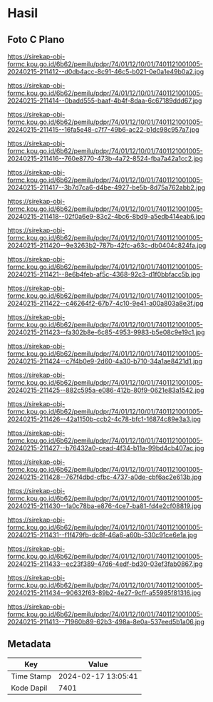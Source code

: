 # Hasil

## Foto C Plano

https://sirekap-obj-formc.kpu.go.id/6b62/pemilu/pdpr/74/01/12/10/01/7401121001005-20240215-211412--d0db4acc-8c91-46c5-b021-0e0a1e49b0a2.jpg

https://sirekap-obj-formc.kpu.go.id/6b62/pemilu/pdpr/74/01/12/10/01/7401121001005-20240215-211414--0badd555-baaf-4b4f-8daa-6c67189ddd67.jpg

https://sirekap-obj-formc.kpu.go.id/6b62/pemilu/pdpr/74/01/12/10/01/7401121001005-20240215-211415--16fa5e48-c7f7-49b6-ac22-b1dc98c957a7.jpg

https://sirekap-obj-formc.kpu.go.id/6b62/pemilu/pdpr/74/01/12/10/01/7401121001005-20240215-211416--760e8770-473b-4a72-8524-fba7a42a1cc2.jpg

https://sirekap-obj-formc.kpu.go.id/6b62/pemilu/pdpr/74/01/12/10/01/7401121001005-20240215-211417--3b7d7ca6-d4be-4927-be5b-8d75a762abb2.jpg

https://sirekap-obj-formc.kpu.go.id/6b62/pemilu/pdpr/74/01/12/10/01/7401121001005-20240215-211418--02f0a6e9-83c2-4bc6-8bd9-a5edb414eab6.jpg

https://sirekap-obj-formc.kpu.go.id/6b62/pemilu/pdpr/74/01/12/10/01/7401121001005-20240215-211420--9e3263b2-787b-42fc-a63c-db0404c824fa.jpg

https://sirekap-obj-formc.kpu.go.id/6b62/pemilu/pdpr/74/01/12/10/01/7401121001005-20240215-211421--8e6b4feb-af5c-4368-92c3-d1f0bbfacc5b.jpg

https://sirekap-obj-formc.kpu.go.id/6b62/pemilu/pdpr/74/01/12/10/01/7401121001005-20240215-211422--c46264f2-67b7-4c10-9e41-a00a803a8e3f.jpg

https://sirekap-obj-formc.kpu.go.id/6b62/pemilu/pdpr/74/01/12/10/01/7401121001005-20240215-211423--fa302b8e-6c85-4953-9983-b5e08c9e19c1.jpg

https://sirekap-obj-formc.kpu.go.id/6b62/pemilu/pdpr/74/01/12/10/01/7401121001005-20240215-211424--c7f4b0e9-2d60-4a30-b710-34a1ae8421d1.jpg

https://sirekap-obj-formc.kpu.go.id/6b62/pemilu/pdpr/74/01/12/10/01/7401121001005-20240215-211425--882c595a-e086-412b-80f9-0621e83a1542.jpg

https://sirekap-obj-formc.kpu.go.id/6b62/pemilu/pdpr/74/01/12/10/01/7401121001005-20240215-211426--42a1150b-ccb2-4c78-bfc1-16874c89e3a3.jpg

https://sirekap-obj-formc.kpu.go.id/6b62/pemilu/pdpr/74/01/12/10/01/7401121001005-20240215-211427--b76432a0-cead-4f34-b11a-99bd4cb407ac.jpg

https://sirekap-obj-formc.kpu.go.id/6b62/pemilu/pdpr/74/01/12/10/01/7401121001005-20240215-211428--767f4dbd-cfbc-4737-a0de-cbf6ac2e613b.jpg

https://sirekap-obj-formc.kpu.go.id/6b62/pemilu/pdpr/74/01/12/10/01/7401121001005-20240215-211430--1a0c78ba-e876-4ce7-ba81-fd4e2cf08819.jpg

https://sirekap-obj-formc.kpu.go.id/6b62/pemilu/pdpr/74/01/12/10/01/7401121001005-20240215-211431--f1f479fb-dc8f-46a6-a60b-530c91ce6e1a.jpg

https://sirekap-obj-formc.kpu.go.id/6b62/pemilu/pdpr/74/01/12/10/01/7401121001005-20240215-211433--ec23f389-47d6-4edf-bd30-03ef3fab0867.jpg

https://sirekap-obj-formc.kpu.go.id/6b62/pemilu/pdpr/74/01/12/10/01/7401121001005-20240215-211434--90632f63-89b2-4e27-9cff-a55985f81316.jpg

https://sirekap-obj-formc.kpu.go.id/6b62/pemilu/pdpr/74/01/12/10/01/7401121001005-20240215-211413--71960b89-62b3-498a-8e0a-537eed5b1a06.jpg


## Metadata

| Key        | Value               |
| ---------- | ------------------- |
| Time Stamp | 2024-02-17 13:05:41 |
| Kode Dapil | 7401                |



